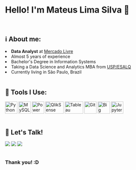 # Hello! I'm Mateus Lima Silva 👋

<br/>
<h2>ℹ️ About me:</h2>
<li><b>Data Analyst</b> at <a href="https://www.mercadolivre.com.br/">Mercado Livre</a></li>
<li>Almost 5 years of experience</li>
<li>Bachelor's Degree in Information Systems</li>
<li>Taking a Data Science and Analytics MBA from <a href="https://mbauspesalq.com/">USP/ESALQ</a></li>
<li>Currently living in São Paulo, Brazil</li>


<br/>
<h2>🔧 Tools I Use:</h2>
<div>
  <img alt="Python" height="40" width="40" src="https://cdn.jsdelivr.net/gh/devicons/devicon/icons/python/python-original.svg"/>
  <img alt="MySQL" height="40" width="40" src="https://cdn.jsdelivr.net/gh/devicons/devicon/icons/mysql/mysql-original.svg"/>
  <img alt="Power BI" height="40" width="40" src="https://raw.githubusercontent.com/microsoft/PowerBI-Icons/main/SVG/Power-BI.svg"/>
  <img alt="QlikSense" height="40" width="60" src="https://upload.wikimedia.org/wikipedia/commons/3/32/Qlik_Logo.svg"/>
  <img alt="Tableau" height="40" width="60" src="https://cdn.worldvectorlogo.com/logos/tableau-software.svg"/>
  <img alt="Git" height="40" width="40" src="https://cdn.jsdelivr.net/gh/devicons/devicon/icons/git/git-original.svg"/>
  <img alt="Big Query" height="40" width="40" src="https://cdn.jsdelivr.net/gh/devicons/devicon/icons/googlecloud/googlecloud-original.svg"/>
  <img alt="Jupyter Notebook" height="40" width="40" src="https://cdn.jsdelivr.net/gh/devicons/devicon/icons/jupyter/jupyter-original.svg" />
</div>

<br/>
<h2>📱 Let's Talk!</h2>
<div>
  <a href="https://www.linkedin.com/in/mateus-lsilva/"><img src="https://img.shields.io/badge/LinkedIn-0077B5?style=for-the-badge&logo=linkedin&logoColor=white"/></a>
  <a href="mailto:mateusls.professional@gmail.com"><img src="https://img.shields.io/badge/Gmail-D14836?style=for-the-badge&logo=gmail&logoColor=white"/></a>
  <a href="https://github.com/teusinn"><img src="https://img.shields.io/badge/GitHub-100000?style=for-the-badge&logo=github&logoColor=white"/></a>
</div>

<br/>
<h3>Thank you! :D</h3>
